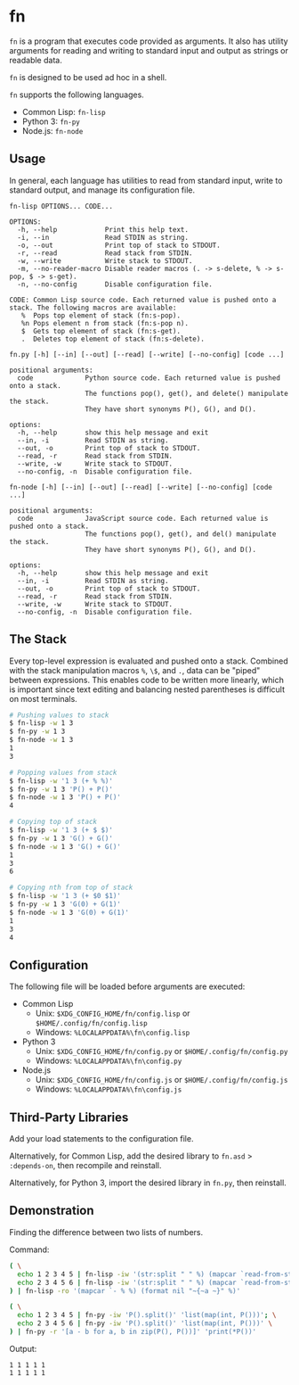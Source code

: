 # fn

`fn` is a program that executes code provided as arguments. It also has utility arguments for reading and writing to standard input and output as strings or readable data.

`fn` is designed to be used ad hoc in a shell.

`fn` supports the following languages.

- Common Lisp: `fn-lisp`
- Python 3: `fn-py`
- Node.js: `fn-node`

## Usage

In general, each language has utilities to read from standard input, write to standard output, and manage its configuration file.

```
fn-lisp OPTIONS... CODE...

OPTIONS:
  -h, --help            Print this help text.
  -i, --in              Read STDIN as string.
  -o, --out             Print top of stack to STDOUT.
  -r, --read            Read stack from STDIN.
  -w, --write           Write stack to STDOUT.
  -m, --no-reader-macro Disable reader macros (. -> s-delete, % -> s-pop, $ -> s-get).
  -n, --no-config       Disable configuration file.

CODE: Common Lisp source code. Each returned value is pushed onto a stack. The following macros are available:
   %  Pops top element of stack (fn:s-pop).
   %n Pops element n from stack (fn:s-pop n).
   $  Gets top element of stack (fn:s-get).
   .  Deletes top element of stack (fn:s-delete).
```

```
fn.py [-h] [--in] [--out] [--read] [--write] [--no-config] [code ...]

positional arguments:
  code             Python source code. Each returned value is pushed onto a stack.
                   The functions pop(), get(), and delete() manipulate the stack.
                   They have short synonyms P(), G(), and D().

options:
  -h, --help       show this help message and exit
  --in, -i         Read STDIN as string.
  --out, -o        Print top of stack to STDOUT.
  --read, -r       Read stack from STDIN.
  --write, -w      Write stack to STDOUT.
  --no-config, -n  Disable configuration file.
```

```
fn-node [-h] [--in] [--out] [--read] [--write] [--no-config] [code ...]

positional arguments:
  code             JavaScript source code. Each returned value is pushed onto a stack.
                   The functions pop(), get(), and del() manipulate the stack.
                   They have short synonyms P(), G(), and D().

options:
  -h, --help       show this help message and exit
  --in, -i         Read STDIN as string.
  --out, -o        Print top of stack to STDOUT.
  --read, -r       Read stack from STDIN.
  --write, -w      Write stack to STDOUT.
  --no-config, -n  Disable configuration file.
```

## The Stack

Every top-level expression is evaluated and pushed onto a stack. Combined with the stack manipulation macros `%`, `\$`, and `.`, data can be "piped" between expressions. This enables code to be written more linearly, which is important since text editing and balancing nested parentheses is difficult on most terminals.

```sh
# Pushing values to stack
$ fn-lisp -w 1 3
$ fn-py -w 1 3
$ fn-node -w 1 3
1
3

# Popping values from stack
$ fn-lisp -w '1 3 (+ % %)'
$ fn-py -w 1 3 'P() + P()'
$ fn-node -w 1 3 'P() + P()'
4

# Copying top of stack
$ fn-lisp -w '1 3 (+ $ $)'
$ fn-py -w 1 3 'G() + G()'
$ fn-node -w 1 3 'G() + G()'
1
3
6

# Copying nth from top of stack
$ fn-lisp -w '1 3 (+ $0 $1)'
$ fn-py -w 1 3 'G(0) + G(1)'
$ fn-node -w 1 3 'G(0) + G(1)'
1
3
4
```

## Configuration

The following file will be loaded before arguments are executed:

- Common Lisp
  - Unix: `$XDG_CONFIG_HOME/fn/config.lisp` or `$HOME/.config/fn/config.lisp`
  - Windows: `%LOCALAPPDATA%\fn\config.lisp`
- Python 3
  - Unix: `$XDG_CONFIG_HOME/fn/config.py` or `$HOME/.config/fn/config.py`
  - Windows: `%LOCALAPPDATA%\fn\config.py`
- Node.js
  - Unix: `$XDG_CONFIG_HOME/fn/config.js` or `$HOME/.config/fn/config.js`
  - Windows: `%LOCALAPPDATA%\fn\config.js`

## Third-Party Libraries

Add your load statements to the configuration file.

Alternatively, for Common Lisp, add the desired library to `fn.asd` > `:depends-on`, then recompile and reinstall.

Alternatively, for Python 3, import the desired library in `fn.py`, then reinstall.

## Demonstration

Finding the difference between two lists of numbers.

Command:
```sh
( \
  echo 1 2 3 4 5 | fn-lisp -iw '(str:split " " %) (mapcar `read-from-string %)'; \
  echo 2 3 4 5 6 | fn-lisp -iw '(str:split " " %) (mapcar `read-from-string %)' \
) | fn-lisp -ro '(mapcar `- % %) (format nil "~{~a ~}" %)'

( \
  echo 1 2 3 4 5 | fn-py -iw 'P().split()' 'list(map(int, P()))'; \
  echo 2 3 4 5 6 | fn-py -iw 'P().split()' 'list(map(int, P()))' \
) | fn-py -r '[a - b for a, b in zip(P(), P())]' 'print(*P())'
```

Output:
```
1 1 1 1 1
1 1 1 1 1
```
